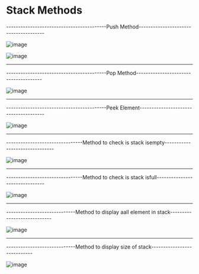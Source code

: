 # Stack Methods

------------------------------------------Push Method--------------------------------------


![image](https://github.com/user-attachments/assets/5f23da10-6165-4cdc-97d4-1ee67667e7d7)




![image](https://github.com/user-attachments/assets/73b4f311-0839-4db0-8cf2-3f9bf4d8025c)




--------------------------------------------------------------------------------------------



------------------------------------------Pop  Method--------------------------------------




![image](https://github.com/user-attachments/assets/9ce5cae7-673d-414e-87c9-296248b8394a)






--------------------------------------------------------------------------------------------




------------------------------------------Peek Element--------------------------------------



![image](https://github.com/user-attachments/assets/6d196224-d40c-409a-af35-d5a4566933c3)





----------------------------------------------------------------------------------------------



--------------------------------Method to check is stack isempty-------------------------------




![image](https://github.com/user-attachments/assets/d398f073-7147-474e-8846-56bdc69be42e)




-------------------------------------------------------------------------------------------------



--------------------------------Method to check is stack isfull-------------------------------



![image](https://github.com/user-attachments/assets/e31c9f3d-3a20-4521-ba7a-91490b25075c)



-------------------------------------------------------------------------------------------------



-----------------------------Method to display aall element in stack----------------------------



![image](https://github.com/user-attachments/assets/1c3892f9-352d-42f3-843c-fc9e4de8e01d)


-------------------------------------------------------------------------------------------------


-----------------------------Method to display size of  stack----------------------------


![image](https://github.com/user-attachments/assets/75db54eb-4498-4ac1-aa59-7b6d73a9a8dd)










